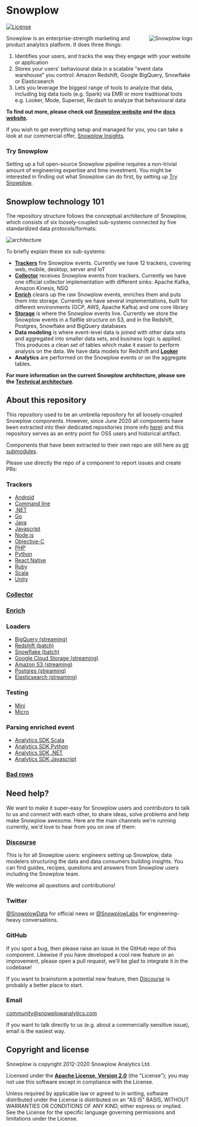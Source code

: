 # Snowplow

[![License][license-image]][license]

<img src="https://d3i6fms1cm1j0i.cloudfront.net/github-wiki/images/snowplow-new-logo-large.png"
 alt="Snowplow logo" title="Snowplow" align="right" />

Snowplow is an enterprise-strength marketing and product analytics platform. It does three things:

1. Identifies your users, and tracks the way they engage with your website or application
2. Stores your users' behavioural data in a scalable "event data warehouse" you control: Amazon Redshift, Google BigQuery, Snowflake or Elasticsearch
3. Lets you leverage the biggest range of tools to analyze that data, including big data tools (e.g. Spark) via EMR or more traditional tools e.g. Looker, Mode, Superset, Re:dash to analyze that behavioural data

**To find out more, please check out [Snowplow website][website] and the [docs website][docs].**

If you wish to get everything setup and managed for you, you can take a look at our commercial offer, [Snowplow Insights][insights].

### Try Snowplow
Setting up a full open-source Snowplow pipeline requires a non-trivial amount of engineering expertise and time investment.
You might be interested in finding out what Snowplow can do first, by setting up [Try Snowplow](https://try.snowplowanalytics.com/).

## Snowplow technology 101

The repository structure follows the conceptual architecture of Snowplow, which consists of six loosely-coupled sub-systems connected by five standardized data protocols/formats:

![architecture][architecture-image]

To briefly explain these six sub-systems:

* **[Trackers][trackers]** fire Snowplow events. Currently we have 12 trackers, covering web, mobile, desktop, server and IoT
* **[Collector][collector]** receives Snowplow events from trackers. Currently we have one official collector implementation with different sinks: Apache Kafka, Amazon Kinesis, NSQ
* **[Enrich][enrich]** cleans up the raw Snowplow events, enriches them and puts them into storage. Currently we have several implementations, built for different environments (GCP, AWS, Apache Kafka) and one core library
* **[Storage][storage]** is where the Snowplow events live. Currently we store the Snowplow events in a flatfile structure on S3, and in the Redshift, Postgres, Snowflake and BigQuery databases
* **Data modeling** is where event-level data is joined with other data sets and aggregated into smaller data sets, and business logic is applied. This produces a clean set of tables which make it easier to perform analysis on the data. We have data models for Redshift and **[Looker][looker]**
* **Analytics** are performed on the Snowplow events or on the aggregate tables.

**For more information on the current Snowplow architecture, please see the [Technical architecture][architecture-doc]**.

## About this repository

This repository used to be an umbrella repository for all loosely-coupled Snowplow components.
However, since June 2020 all components have been extracted into their dedicated repositories (more info [here][split-blogpost])
and this repository serves as an entry point for OSS users and historical artifact.

Components that have been extracted to their own repo are still here as [git submodules][submodules].

Please use directly the repo of a component to report issues and create PRs:

### Trackers

- [Android](https://github.com/snowplow/snowplow-android-tracker)
- [Command line](https://github.com/snowplow/snowplow-tracking-cli)
- [.NET](https://github.com/snowplow/snowplow-dotnet-tracker)
- [Go](https://github.com/snowplow/snowplow-golang-tracker)
- [Java](https://github.com/snowplow/snowplow-java-tracker)
- [Javascript](https://github.com/snowplow/snowplow-javascript-tracker)
- [Node.js](https://github.com/snowplow/snowplow-nodejs-tracker)
- [Objective-C](https://github.com/snowplow/snowplow-objc-tracker)
- [PHP](https://github.com/snowplow/snowplow-php-tracker)
- [Python](https://github.com/snowplow/snowplow-python-tracker)
- [React Native](https://github.com/snowplow-incubator/snowplow-react-native-tracker)
- [Ruby](https://github.com/snowplow/snowplow-ruby-tracker)
- [Scala](https://github.com/snowplow/snowplow-scala-tracker)
- [Unity](https://github.com/snowplow/snowplow-unity-tracker)

### [Collector](https://github.com/snowplow/stream-collector)

### [Enrich](https://github.com/snowplow/enrich)

### Loaders

- [BigQuery (streaming)](https://github.com/snowplow-incubator/snowplow-bigquery-loader)
- [Redshift (batch)](https://github.com/snowplow/snowplow-rdb-loader)
- [Snowflake (batch)](https://github.com/snowplow-incubator/snowplow-snowflake-loader)
- [Google Cloud Storage (streaming)](https://github.com/snowplow-incubator/snowplow-google-cloud-storage-loader)
- [Amazon S3 (streaming)](https://github.com/snowplow/snowplow-s3-loader)
- [Postgres (streaming)](https://github.com/snowplow-incubator/snowplow-postgres-loader)
- [Elasticsearch (streaming)](https://github.com/snowplow/snowplow-elasticsearch-loader)

### Testing

- [Mini](https://github.com/snowplow/snowplow-mini)
- [Micro](https://github.com/snowplow-incubator/snowplow-micro)

### Parsing enriched event

- [Analytics SDK Scala](https://github.com/snowplow/snowplow-scala-analytics-sdk)
- [Analytics SDK Python](https://github.com/snowplow/snowplow-python-analytics-sdk)
- [Analytics SDK .NET](https://github.com/snowplow/snowplow-dotnet-analytics-sdk)
- [Analytics SDK Javascript](https://github.com/snowplow-incubator/snowplow-js-analytics-sdk/)

### [Bad rows](https://github.com/snowplow-incubator/snowplow-badrows)

## Need help?

We want to make it super-easy for Snowplow users and contributors to talk to us and connect with each other, to share ideas, solve problems and help make Snowplow awesome. Here are the main channels we're running currently, we'd love to hear from you on one of them:

### [Discourse][discourse]

This is for all Snowplow users: engineers setting up Snowplow, data modelers structuring the data and data consumers building insights. You can find guides, recipes, questions and answers from Snowplow users including the Snowplow team.

We welcome all questions and contributions!

### Twitter

[@SnowplowData][snowplow-twitter] for official news or [@SnowplowLabs][snowplow-labs-twitter] for engineering-heavy conversations.

### GitHub

If you spot a bug, then please raise an issue in the GitHub repo of this component.
Likewise if you have developed a cool new feature or an improvement, please open a pull request,
we'll be glad to integrate it in the codebase!

If you want to brainstorm a potential new feature, then [Discourse][discourse] is probably a better place to start.

### Email

[community@snowplowanalytics.com][community-email]

If you want to talk directly to us (e.g. about a commercially sensitive issue), email is the easiest way.

## Copyright and license

Snowplow is copyright 2012-2020 Snowplow Analytics Ltd.

Licensed under the **[Apache License, Version 2.0][license]** (the "License");
you may not use this software except in compliance with the License.

Unless required by applicable law or agreed to in writing, software
distributed under the License is distributed on an "AS IS" BASIS,
WITHOUT WARRANTIES OR CONDITIONS OF ANY KIND, either express or implied.
See the License for the specific language governing permissions and
limitations under the License.

[license-image]: http://img.shields.io/badge/license-Apache--2-blue.svg?style=flat
[license]: http://www.apache.org/licenses/LICENSE-2.0

[website]: https://snowplowanalytics.com
[docs]: https://docs.snowplowanalytics.com/open-source-docs/

[insights]: https://snowplowanalytics.com/products/snowplow-insights/

[architecture-image]: https://d3i6fms1cm1j0i.cloudfront.net/github-wiki/images/snowplow-architecture.png

[trackers]: https://github.com/snowplow/snowplow/tree/master/1-trackers
[collector]: https://github.com/snowplow/stream-collector/
[enrich]: https://github.com/snowplow/enrich/
[storage]: https://github.com/snowplow/snowplow/tree/master/4-storage
[looker]: http://www.looker.com/

[architecture-doc]: https://github.com/snowplow/snowplow/wiki/Technical-architecture

[split-blogpost]: https://snowplowanalytics.com/blog/2020/07/16/changing-releasing/
[submodules]: https://git-scm.com/book/en/v2/Git-Tools-Submodules

[discourse]: http://discourse.snowplowanalytics.com/
[snowplow-twitter]: https://twitter.com/SnowplowData
[snowplow-labs-twitter]: https://twitter.com/SnowplowLabs
[community-email]: mailto:community@snowplowanalytics.com
